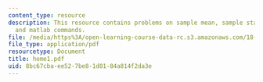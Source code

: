 ```yaml
---
content_type: resource
description: This resource contains problems on sample mean, sample standard deviation
  and matlab commands.
file: /media/https%3A/open-learning-course-data-rc.s3.amazonaws.com/18-443-statistics-for-applications-fall-2006/8bc67cbaee527be81d0184a814f2da3e_home1.pdf
file_type: application/pdf
resourcetype: Document
title: home1.pdf
uid: 8bc67cba-ee52-7be8-1d01-84a814f2da3e
---
```

